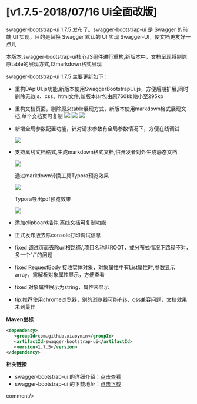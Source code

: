 # [v1.7.5-2018/07/16 Ui全面改版]

swagger-bootstrap-ui 1.7.5 发布了。swagger-bootstrap-ui 是 Swagger 的前端 UI 实现，目的是替换 Swagger 默认的 UI 实现 Swagger-UI，使文档更友好一点儿 

本版本,swagger-bootstrap-ui核心JS组件进行重构,新版本中，文档呈现将剔除原table的展现方式,以markdown格式展现

swagger-bootstrap-ui 1.7.5 主要更新如下： 

- 重构DApiUI.js功能,新版本使用SwaggerBootstrapUi.js，方便后期扩展,同时删除无效js、css、html文件,新版本jar包由原760kb缩小至295kb

- 重构文档页面，剔除原来table展现方式，新版本使用markdown格式展现文档,单个文档页可复制
  ![](/knife4j/images/blog/swagger-bootstrap-ui-1.7.5-issue/n1.png)
  ![](/knife4j/images/blog/swagger-bootstrap-ui-1.7.5-issue/n2.png)
  ![](/knife4j/images/blog/swagger-bootstrap-ui-1.7.5-issue/n3.png)

- 新增全局参数配置功能，针对请求参数有全局参数情况下，方便在线调试

  ![](/knife4j/images/blog/swagger-bootstrap-ui-1.7.5-issue/n4.png)

- 支持离线文档格式,生成markdown格式文档,供开发者对外生成静态文档

  ![](/knife4j/images/blog/swagger-bootstrap-ui-1.7.5-issue/n5.png)

  通过markdown转换工具Typora预览效果

  ![](/knife4j/images/blog/swagger-bootstrap-ui-1.7.5-issue/n6.png)

  Typora导出pdf预览效果

  ![](/knife4j/images/blog/swagger-bootstrap-ui-1.7.5-issue/n7.png)

- 添加clipboard插件,离线文档可复制功能

- 正式发布版去除console打印调试信息

- fixed 调试页面去除url根路径/,项目名称非ROOT，或分布式情况下路径不对，多一个"/"的问题  

- fixed RequestBody 接收实体对象，对象属性中有List属性时,参数显示array，需解析对象属性显示，方便查看

- fixed 对象属性展示为string，属性未显示

- tip:推荐使用chrome浏览器，别的浏览器可能有js、css兼容问题，文档效果未到最佳

**Maven坐标**

```xml
<dependency>
   <groupId>com.github.xiaoymin</groupId>
   <artifactId>swagger-bootstrap-ui</artifactId>
   <version>1.7.5</version>
</dependency>
```


**相关链接**

- swagger-bootstrap-ui 的详细介绍：[点击查看](https://www.oschina.net/p/swagger-bootstrap-ui)
- swagger-bootstrap-ui 的下载地址：[点击下载](https://git.oschina.net/xiaoym/swagger-bootstrap-ui/releases)
 
 <icp/> 
 comment/> 
 
 
 
 